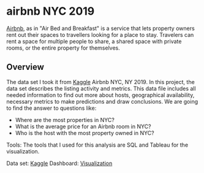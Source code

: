 # airbnb NYC 2019
[Airbnb](https://www.airbnb.com/), as in "Air Bed and Breakfast" is a service that lets property owners rent out their spaces to travellers looking for a place to stay. Travelers can rent a space for multiple people to share, a shared space with private rooms, or the entire property for themselves.

## Overview
The data set I took it from [Kaggle](https://www.kaggle.com/datasets/dgomonov/new-york-city-airbnb-open-data) Airbnb NYC, NY 2019. In this project, the data set describes the listing activity and metrics. This data file includes all needed information to find out more about hosts, geographical availability, necessary metrics to make predictions and draw conclusions. We are going to find the answer to questions like:
- Where are the most properties in NYC?
- What is the average price for an Airbnb room in NYC?
- Who is the host with the most property owned in NYC?

Tools: The tools that I used for this analysis are SQL and Tableau for the visualization.

Data set: [Kaggle](https://www.kaggle.com/datasets/dgomonov/new-york-city-airbnb-open-data)
Dashboard: [Visualization](https://public.tableau.com/app/profile/benyamin.adrian/viz/AirbnbNYC2019_16590858743510/airbnbNYC2019)

